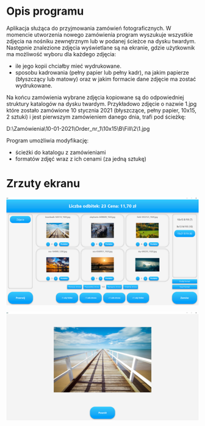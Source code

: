 # Opis programu
Aplikacja służąca do przyjmowania zamówień fotograficznych. W momencie utworzenia nowego zamówienia program wyszukuje wszystkie zdjęcia na nośniku zewnętrznym lub w podanej ścieżce na dysku twardym.
Następnie znalezione zdjęcia wyświetlane są na ekranie, gdzie użytkownik ma możliwość wyboru dla każdego zdjęcia:
- ile jego kopii chciałby mieć wydrukowane.
- sposobu kadrowania (pełny papier lub pełny kadr), na jakim papierze (błyszczący lub matowy) oraz w jakim formacie dane zdjęcie ma zostać wydrukowane.

Na końcu zamówienia wybrane zdjęcia kopiowane są do odpowiedniej struktury katalogów na dysku twardym.
Przykładowo zdjęcie o nazwie 1.jpg które zostało zamówione 10 stycznia 2021 (błyszczące, pełny papier, 10x15, 2 sztuki) i jest pierwszym zamówieniem danego dnia, trafi pod ścieżkę:

D:\Zamówienia\10-01-2021\Order_nr_1\10x15\B\Fill\2\1.jpg

Program umożliwia modyfikację:
- ścieżki do katalogu z zamówieniami
- formatów zdjęć wraz z ich cenami (za jedną sztukę)

# Zrzuty ekranu
![Screenshot](screenshots/screenshot1.png)

![Screenshot](screenshots/screenshot2.png)


